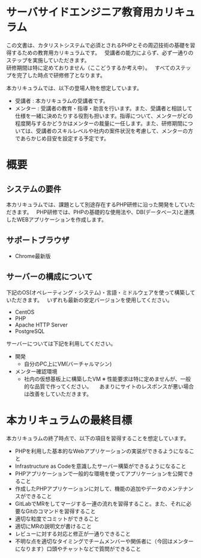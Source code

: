# サーバサイドエンジニア教育用カリキュラム
この文書は、カタリストシステムで必須とされるPHPとその周辺技術の基礎を習得するための教育用カリキュラムです。  
受講者の能力によらず、必ず一通りのステップを実施していただきます。  
研修期間は特に定めておりません（ここどうするか考え中）。  
すべてのステップを完了した時点で研修修了となります。

本カリキュラムでは、以下の登場人物を想定しています。

- 受講者 : 本カリキュラムの受講者です。
- メンター : 受講者の教育・指導・助言を行います。また、受講者と相談して仕様を一緒に決めたりする役割も担います。指導について、メンターがどの程度関与するかどうかはメンターの裁量に一任します。また、研修期間については、受講者のスキルレベルや社内の案件状況を考慮して、メンターの方であらかじめ目安を設定する予定です。

# 概要
## システムの要件
本カリキュラムでは、課題として別途存在するPHP研修に沿った開発をしていただきます。  
PHP研修では、PHPの基礎的な使用法や、DB(データベース)と連携したWEBアプリケーションを作成します。

## サポートブラウザ
- Chrome最新版

## サーバーの構成について
下記のOS(オペレーティング・システム)・言語・ミドルウェアを使って構築していただきます。  
いずれも最新の安定バージョンを使用してください。
- CentOS
- PHP
- Apache HTTP Server
- PostgreSQL

サーバーについては下記を利用してください。
- 開発
  - 自分のPC上にVM(バーチャルマシン)
- メンター確認環境
  - 社内の仮想基板上に構築したVM
※ 性能要求は特に定めませんが、一般的な品質で作ってください。    
あまりにサイトのレスポンスが悪い場合は改善をしていただきます。

# 本カリキュラムの最終目標
本カリキュラムの終了時点で、以下の項目を習得することを想定しています。
- PHPを利用した基本的なWebアプリケーションの実装ができるようになること
- Infrastructure as Codeを意識したサーバー構築ができるようになること
- PHPアプリケーションで一般的な環境を使ってアプリケーションを公開できること
- 作成したPHPアプリケーションに対して、機能の追加やデータのメンテナンスができること
- GitLabでMRをしてマージする一連の流れを習得すること。また、それに必要なGitのコマンドを習得すること
- 適切な粒度でコミットができること
- 適切にMRの説明文が書けること
- レビューに対する対応と修正が一通りできること
- 不明な点を適切なタイミングでチームメンバーや関係者に（今回はメンターになります）口頭やチャットなどで質問ができること